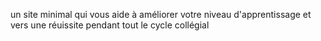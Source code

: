 un site minimal qui vous aide à améliorer votre niveau d'apprentissage et vers une réuissite pendant tout le cycle collégial
